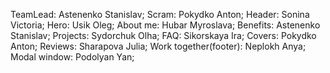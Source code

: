 TeamLead: Astenenko Stanislav;
Scram: Pokydko Anton;
Header: Sonina Victoria;
Hero: Usik Oleg;
About me: Hubar Myroslava;
Benefits: Astenenko Stanislav;
Projects: Sydorchuk Olha;
FAQ: Sikorskaya Ira;
Covers: Pokydko Anton;
Reviews: Sharapova Julia;
Work together(footer): Neplokh Anya;
Modal window: Podolyan Yan;